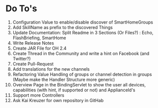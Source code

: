 # Do To's

1. Configuration Value to enable/disable discover of SmartHomeGroups
2. Add SkillName as prefix to the discovered Things
3. Update Documentation: Split Readme in 3 Sections (Or Files?) : Echo, FlashBriefing, SmartHome
4. Write Release Notes
5. Create JAR File for OH 2.4
6. Create Thread in the Community and write a hint on Facebook (and Twitter?)
7. Create Pull-Request
8. Add translations for the new channels
9. Refactoring Value Handling of groups or channel detection in groups (Maybe make the Handler Structure more generic)
10. Overview Page in the BindingServlet to show the user all devices, capabilities (with hint, if supported or not) and ApplianceId's
11. Support more Controllers
12. Ask Kai Kreuzer for own repository in GitHab
